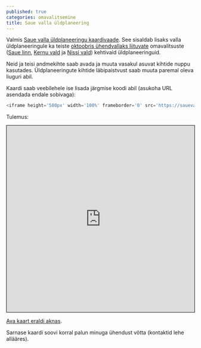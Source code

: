 ```yaml
---
published: true
categories: omavalitsemine
title: Saue valla üldplaneering
---
```

Valmis [Saue valla üldplaneeringu kaardivaade](https://sauevald.github.io/yldplaneering). See sisaldab lisaks valla üldplaneeringule ka teiste [oktoobris ühendvallaks liituvate](http://www.laaneharjuvald.ee/) omavalitsuste ([Saue linn](https://sauevald.github.io/yldplaneering/#13/59.3168/24.5483/osm-sauelyp), [Kernu vald](https://sauevald.github.io/yldplaneering/#11/59.1576/24.4216/osm-kernuyp) ja [Nissi vald](https://sauevald.github.io/yldplaneering/#11/59.0871/24.2568/osm-nissiyp)) kehtivaid üldplaneeringuid.

Neid ja teisi andmekihte saab avada ja muuta vasakul asuvat kihtide nuppu kasutades. Üldplaneeringute kihtide läbipaistvust saab muuta paremal oleva liuguri abil.

Kaardi saab veebilehele ise lisada järgmise koodi abil (asukoha URL asendada endale sobivaga):

```javascript
<iframe height='500px' width='100%' frameborder='0' src='https://sauevald.github.io/yldplaneering/#10/59.3304/24.5235/osm-sauevyp' style='border: 1px solid black'></iframe>
```
Tulemus:

<iframe height='500px' width='100%' frameborder='0' src='https://sauevald.github.io/yldplaneering/#10/59.3304/24.5235/osm-sauevyp' style='border: 1px solid black'></iframe>

[Ava kaart eraldi aknas](https://sauevald.github.io/yldplaneering).

Sarnase kaardi soovi korral palun minuga ühendust võtta (kontaktid lehe allääres).
